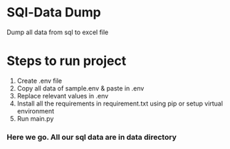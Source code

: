 # SQl-Data Dump
Dump all data from sql to excel file

# Steps to run project 
1) Create .env file
2) Copy all data of sample.env & paste in .env
3) Replace relevant values in .env
4) Install all the requirements in requirement.txt using pip or setup virtual environment
5) Run main.py

### Here we go. All our sql data are in data directory

